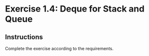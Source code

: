 # Exercise 1.4: Deque for Stack and Queue

## Instructions

Complete the exercise according to the requirements.
